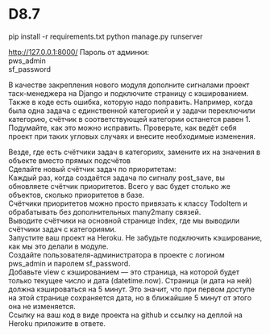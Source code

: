 # D8.7
pip install -r requirements.txt
python manage.py runserver<br>

http://127.0.0.1:8000/
Пароль от админки:<br>
pws_admin<br>
sf_password<br>

В качестве закрепления нового модуля дополните сигналами проект таск-менеджера на Django и подключите страницу с кэшированием. Также в коде есть ошибка, которую надо поправить. Например, когда была одна задача с единственной категорией и у задачи переключили категорию, счётчик в соответствующей категории останется равен 1. Подумайте, как это можно исправить. Проверьте, как ведёт себя проект при таких угловых случаях и внесите необходимые изменения.<br>

Везде, где есть счётчики задач в категориях, замените их на значения в объекте вместо прямых подсчётов<br>
Сделайте новый счётчик задач по приоритетам:<br>
Каждый раз, когда создаётся задача по сигналу post_save, вы обновляете счётчик приоритетов. Всего у вас будет столько же объектов, сколько приоритетов в базе.<br>
Счётчики приоритетов можно просто привязать к классу TodoItem и обрабатывать без дополнительных many2many связей.<br>
Выводите счётчики на основной странице index, где мы выводили счётчики задач с категориями.<br>
Запустите ваш проект на Heroku. Не забудьте подключить кэширование, как мы это делали в модуле.<br>
Создайте пользователя-администратора в проекте с логином pws_admin и паролем sf_password.<br>
Добавьте view с кэшированием — это страница, на которой будет только текущее число и дата (datetime.now). Страница (и дата на ней) должна кэшироваться на 5 минут. Это значит, что при первом доступе на этой странице сохраняется дата, но в ближайшие 5 минут от этого она не изменяется.<br>
Ссылку на ваш код в виде проекта на github и ссылку на деплой на Heroku приложите в ответе.
